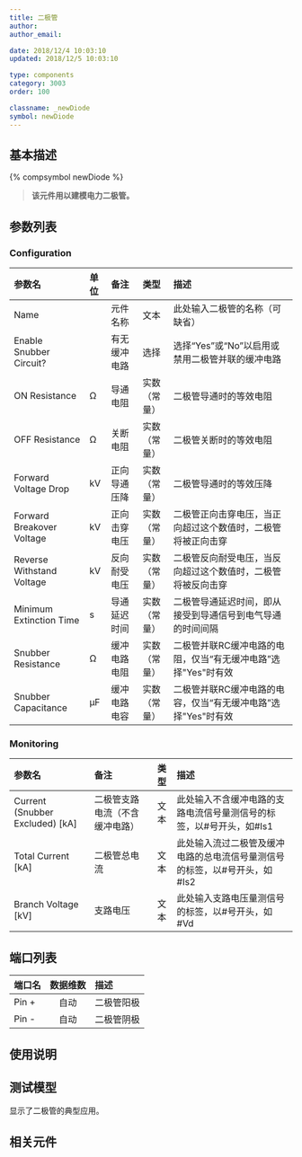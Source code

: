```yaml
---
title: 二极管
author: 
author_email:

date: 2018/12/4 10:03:10
updated: 2018/12/5 10:03:10

type: components
category: 3003
order: 100

classname: _newDiode
symbol: newDiode
---
```

## 基本描述
{% compsymbol newDiode %}

> **该元件用以建模电力二极管。**

## 参数列表
### Configuration
| 参数名 | 单位 | 备注 | 类型 | 描述 |
| :--- | :--- | :--- | :--: | :--- |
| Name |  | 元件名称 | 文本 | 此处输入二极管的名称（可缺省） |
| Enable Snubber Circuit? |  | 有无缓冲电路 | 选择 | 选择“Yes”或“No”以启用或禁用二极管并联的缓冲电路 |
| ON Resistance | Ω | 导通电阻 | 实数（常量） | 二极管导通时的等效电阻 |
| OFF Resistance | Ω | 关断电阻 | 实数（常量） | 二极管关断时的等效电阻 |
| Forward Voltage Drop | kV | 正向导通压降 | 实数（常量） | 二极管导通时的等效压降 |
| Forward Breakover Voltage | kV | 正向击穿电压 | 实数（常量） | 二极管正向击穿电压，当正向超过这个数值时，二极管将被正向击穿 |
| Reverse Withstand Voltage | kV | 反向耐受电压 | 实数（常量） | 二极管反向耐受电压，当反向超过这个数值时，二极管将被反向击穿 |
| Minimum Extinction Time | s | 导通延迟时间 | 实数（常量） | 二极管导通延迟时间，即从接受到导通信号到电气导通的时间间隔 |
| Snubber Resistance | Ω | 缓冲电路电阻 | 实数（常量） | 二极管并联RC缓冲电路的电阻，仅当“有无缓冲电路”选择"Yes"时有效 |
| Snubber Capacitance | μF | 缓冲电路电容 | 实数（常量） | 二极管并联RC缓冲电路的电容，仅当“有无缓冲电路”选择"Yes"时有效 |

### Monitoring
| 参数名 | 备注 | 类型 | 描述 |
| :--- | :--- | :--: | :--- |
| Current (Snubber Excluded) \[kA\] | 二极管支路电流（不含缓冲电路） | 文本 | 此处输入不含缓冲电路的支路电流信号量测信号的标签，以#号开头，如#Is1 |
| Total Current \[kA\] | 二极管总电流 | 文本 | 此处输入流过二极管及缓冲电路的总电流信号量测信号的标签，以#号开头，如#Is2 |
| Branch Voltage \[kV\] | 支路电压 | 文本 | 此处输入支路电压量测信号的标签，以#号开头，如#Vd |


## 端口列表

| 端口名 | 数据维数 | 描述 |
| :--- | :--:  | :--- |
| Pin + | 自动 |二极管阳极 |                   
| Pin - | 自动 |二极管阴极 |                   

## 使用说明


## 测试模型
[<test name>](<test link>)显示了二极管的典型应用。

## 相关元件


